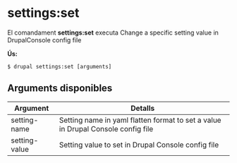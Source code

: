 # settings:set
El comandament **settings:set** executa Change a specific setting value in DrupalConsole config file

**Ús:**
```
$ drupal settings:set [arguments] 
```

## Arguments disponibles
Argument | Detalls
---------|-------------
setting-name | Setting name in yaml flatten format to set a value in Drupal Console config file
setting-value | Setting value to set in Drupal Console config file
